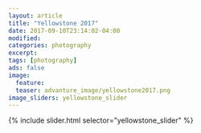 ```yaml
---
layout: article
title: "Yellowstone 2017"
date: 2017-09-10T23:14:02-04:00
modified:
categories: photography
excerpt:
tags: [photography]
ads: false
image:
  feature:
  teaser: advanture_image/yellowstone2017.png
image_sliders: yellowstone_slider
---
```


{% include slider.html selector="yellowstone_slider" %}
